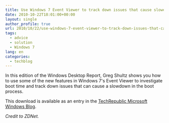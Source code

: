 ```yaml
---
title: Use Windows 7 Event Viewer to track down issues that cause slower boot times
date: 2010-10-22T18:01:00+00:00
layout: single
author_profile: true
url: 2010/10/22/use-windows-7-event-viewer-to-track-down-issues-that-cause-slower-boot-times/
tags:
  - advice
  - solution
  - Windows 7
lang: en
categories: 
  - techblog
---
```

In this edition of the Windows Desktop Report, Greg Shultz shows you how to use some of the new features in Windows 7's Event Viewer to investigate boot time and track down issues that can cause a slowdown in the boot process.

This download is available as an entry in the [TechRepublic Microsoft Windows Blog](http://blogs.techrepublic.com.com/window-on-windows/?p=3253&tag=zd-left).

_Credit to ZDNet._